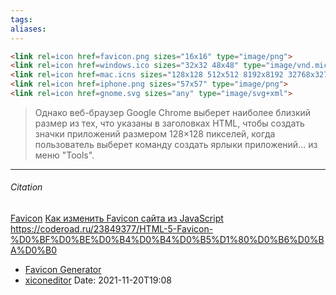 ```yaml
---
tags: 
aliases: 
---
```


```html
<link rel=icon href=favicon.png sizes="16x16" type="image/png">
<link rel=icon href=windows.ico sizes="32x32 48x48" type="image/vnd.microsoft.icon">
<link rel=icon href=mac.icns sizes="128x128 512x512 8192x8192 32768x32768">
<link rel=icon href=iphone.png sizes="57x57" type="image/png">
<link rel=icon href=gnome.svg sizes="any" type="image/svg+xml">
```

>Однако веб-браузер Google Chrome выберет наиболее близкий размер из тех, что указаны в заголовках HTML, чтобы создать значки приложений размером 128×128 пикселей, когда пользователь выберет команду создать ярлыки приложений... из меню "Tools".

---
###### Citation
[Favicon](https://snipp.ru/html-css/favicon)
[Как изменить Favicon сайта из JavaScript](https://snipp.ru/jquery/replace-favicon)
https://coderoad.ru/23849377/HTML-5-Favicon-%D0%BF%D0%BE%D0%B4%D0%B4%D0%B5%D1%80%D0%B6%D0%BA%D0%B0
- [Favicon Generator](https://realfavicongenerator.net/)
- [xiconeditor](https://www.xiconeditor.com/)
Date: 2021-11-20T19:08
